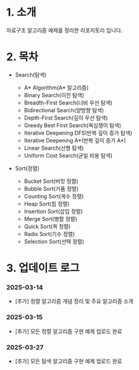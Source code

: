 # 1. 소개
 자료구조 알고리즘 예제를 정리한 리포지토리 입니다.

# 2. 목차
- Search(탐색)
    - A* Algorithm(A* 알고리즘)
    - Binary Search(이진 탐색)
    - Breadth-First Search(너비 우선 탐색)
    - Bidirectional Search(양방향 탐색)
    - Depth-First Search(깊이 우선 탐색)
    - Greedy Best First Search(욕심쟁이 탐색)
    - Iterative Deepening DFS(반복 깊이 증가 탐색)
    - Iterative Deepening A*(반복 깊이 증가 A*)
    - Linear Search(선형 탐색)
    - Uniform Cost Search(균일 비용 탐색)

- Sort(정렬)
    - Bucket Sort(버킷 정렬)
    - Bubble Sort(거품 정렬)
    - Counting Sort(계수 정렬)
    - Heap Sort(힙 정렬)
    - Insertion Sort(삽입 정렬)
    - Merge Sort(병합 정렬)
    - Quick Sort(퀵 정렬)
    - Radix Sort(기수 정렬)
    - Selection Sort(선택 정렬)

# 3. 업데이트 로그

### 2025-03-14
- [추가] 정렬 알고리즘 개념 정리 및 주요 알고리즘 소개

### 2025-03-15
- [추가] 모든 정렬 알고리즘 구현 예제 업로드 완료

### 2025-03-27
- [추가] 모든 탐색 알고리즘 구현 예제 업로드 완료
